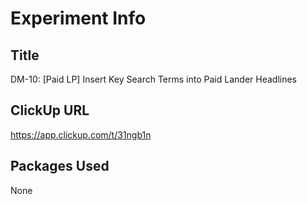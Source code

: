# Experiment Info

## Title

DM-10: [Paid LP] Insert Key Search Terms into Paid Lander Headlines

## ClickUp URL

<https://app.clickup.com/t/31ngb1n>

## Packages Used

None
